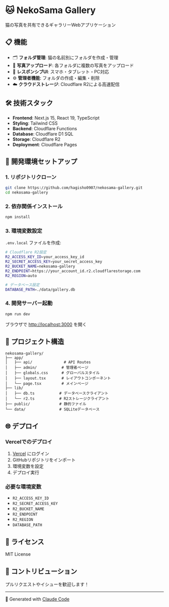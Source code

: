 # 🐱 NekoSama Gallery

猫の写真を共有できるギャラリーWebアプリケーション

## 📋 機能

- 🗂️ **フォルダ管理**: 猫の名前別にフォルダを作成・管理
- 📸 **写真アップロード**: 各フォルダに複数の写真をアップロード
- 🎨 **レスポンシブUI**: スマホ・タブレット・PC対応
- ⚙️ **管理者機能**: フォルダの作成・編集・削除
- ☁️ **クラウドストレージ**: Cloudflare R2による高速配信

## 🛠️ 技術スタック

- **Frontend**: Next.js 15, React 19, TypeScript
- **Styling**: Tailwind CSS
- **Backend**: Cloudflare Functions
- **Database**: Cloudflare D1 SQL
- **Storage**: Cloudflare R2
- **Deployment**: Cloudflare Pages

## 🚀 開発環境セットアップ

### 1. リポジトリクローン
```bash
git clone https://github.com/hagisho0907/nekosama-gallery.git
cd nekosama-gallery
```

### 2. 依存関係インストール
```bash
npm install
```

### 3. 環境変数設定
`.env.local` ファイルを作成:
```bash
# Cloudflare R2設定
R2_ACCESS_KEY_ID=your_access_key_id
R2_SECRET_ACCESS_KEY=your_secret_access_key  
R2_BUCKET_NAME=nekosama-gallery
R2_ENDPOINT=https://your_account_id.r2.cloudflarestorage.com
R2_REGION=auto

# データベース設定
DATABASE_PATH=./data/gallery.db
```

### 4. 開発サーバー起動
```bash
npm run dev
```

ブラウザで [http://localhost:3000](http://localhost:3000) を開く

## 📁 プロジェクト構造

```
nekosama-gallery/
├── app/
│   ├── api/              # API Routes
│   ├── admin/           # 管理者ページ
│   ├── globals.css      # グローバルスタイル
│   ├── layout.tsx       # レイアウトコンポーネント
│   └── page.tsx         # メインページ
├── lib/
│   ├── db.ts           # データベースクライアント
│   └── r2.ts           # R2ストレージクライアント
├── public/             # 静的ファイル
└── data/               # SQLiteデータベース
```

## 🌐 デプロイ

### Vercelでのデプロイ
1. [Vercel](https://vercel.com) にログイン
2. GitHubリポジトリをインポート
3. 環境変数を設定
4. デプロイ実行

### 必要な環境変数
- `R2_ACCESS_KEY_ID`
- `R2_SECRET_ACCESS_KEY`
- `R2_BUCKET_NAME`
- `R2_ENDPOINT`
- `R2_REGION`
- `DATABASE_PATH`

## 📝 ライセンス

MIT License

## 🤝 コントリビューション

プルリクエストやイシューを歓迎します！

---

🤖 Generated with [Claude Code](https://claude.ai/code)

<!-- D1 binding configured -->

<!-- Trigger redeploy for D1 binding -->
